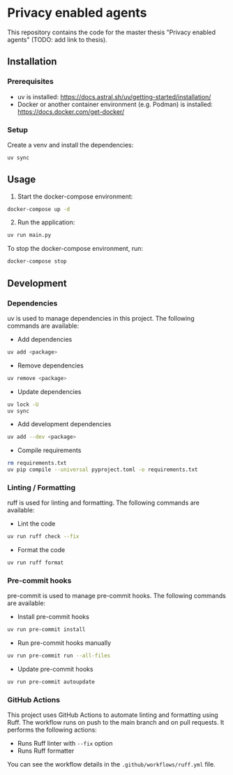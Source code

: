 # Privacy enabled agents

This repository contains the code for the master thesis "Privacy enabled agents" (TODO: add link to thesis).

## Installation

### Prerequisites

- uv is installed: https://docs.astral.sh/uv/getting-started/installation/
- Docker or another container environment (e.g. Podman) is installed: https://docs.docker.com/get-docker/

### Setup

Create a venv and install the dependencies:

```bash
uv sync
```

## Usage

1. Start the docker-compose environment:

```bash
docker-compose up -d
```

2. Run the application:

```bash
uv run main.py
```

To stop the docker-compose environment, run:

```bash
docker-compose stop
```

## Development

### Dependencies

uv is used to manage dependencies in this project. The following commands are available:

- Add dependencies

```bash
uv add <package>
```

- Remove dependencies

```bash
uv remove <package>
```

- Update dependencies

```bash
uv lock -U
uv sync
```

- Add development dependencies

```bash
uv add --dev <package>
```

- Compile requirements

```bash
rm requirements.txt
uv pip compile --universal pyproject.toml -o requirements.txt
```

### Linting / Formatting

ruff is used for linting and formatting. The following commands are available:

- Lint the code

```bash
uv run ruff check --fix
```

- Format the code

```bash
uv run ruff format
```

### Pre-commit hooks

pre-commit is used to manage pre-commit hooks. The following commands are available:

- Install pre-commit hooks

```bash
uv run pre-commit install
```

- Run pre-commit hooks manually

```bash
uv run pre-commit run --all-files
```

- Update pre-commit hooks

```bash
uv run pre-commit autoupdate
```

### GitHub Actions

This project uses GitHub Actions to automate linting and formatting using Ruff. The workflow runs on push to the main branch and on pull requests. It performs the following actions:

- Runs Ruff linter with `--fix` option
- Runs Ruff formatter

You can see the workflow details in the `.github/workflows/ruff.yml` file.
